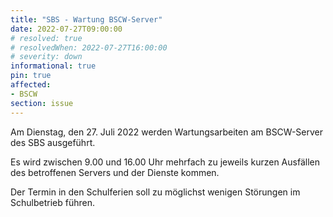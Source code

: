```yaml
---
title: "SBS - Wartung BSCW-Server"
date: 2022-07-27T09:00:00
# resolved: true
# resolvedWhen: 2022-07-27T16:00:00
# severity: down
informational: true
pin: true 
affected:
- BSCW
section: issue
---
```


Am Dienstag, den 27. Juli 2022 werden Wartungsarbeiten am BSCW-Server des SBS ausgeführt.

Es wird zwischen 9.00 und 16.00 Uhr mehrfach zu jeweils kurzen Ausfällen des betroffenen Servers und der Dienste kommen.

Der Termin in den Schulferien soll zu möglichst wenigen Störungen im Schulbetrieb führen.
